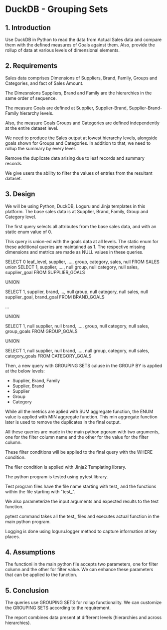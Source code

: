 # DuckDB - Grouping Sets

## 1. Introduction
Use DuckDB in Python to read the data from Actual Sales data and compare them with the defined measures of Goals against them. Also, provide the rollup of data at various levels of dimensional elements.

## 2. Requirements

Sales data comprises Dimensions of Suppliers, Brand, Family, Groups and Categories, and fact of Sales Amount.

The Dimesnsions Suppliers, Brand and Family are the hierarchies in the same order of sequence.

The measure Goals are defined at Supplier, Supplier-Brand, Supplier-Brand-Family hierarchy levels.

Also, the measure Goals Groups and Categories are defined independently at the entire dataset level.

We need to produce the Sales output at lowest hierarchy levels, alongside goals shown for Groups and Categories. In addition to that, we need to rollup the summary by every level.

Remove the duplicate data arising due to leaf records and summary records.

We give users the ability to filter the values of entries from the resultant dataset.

## 3. Design

We will be using Python, DuckDB, Loguru and Jinja templates in this platform. The base sales data is at Supplier, Brand, Family, Group and Category level.

The first query selects all attributes from the base sales data, and with an static enum value of 0. 

This query is union-ed with the goals data at all levels. The static enum for these additional queries are maintained as 1. The respective missing dimensions and metrics are made as NULL values in these queries.

SELECT 0 leaf_level, supplier, ...., group, category, sales, null <each goal> FROM SALES
union
SELECT 1, supplier, ...., null group, null category, null sales, supplier_goal FROM SUPPLIER_GOALS

UNION

SELECT 1, supplier, brand, ..., null group, null category, null sales, null supplier_goal, brand_goal FROM BRAND_GOALS

...

UNION

SELECT 1, null supplier, null brand, ...., group, null category, null sales, group_goals FROM GROUP_GOALS

UNION

SELECT 1, null supplier, null brand, ...., null group, category, null sales, category_goals FROM CATEGORY_GOALS

Then, a new query with GROUPING SETS caluse in the GROUP BY is applied at the below levels:

-  Supplier, Brand, Family
-  Supplier, Brand
-  Supplier
-  Group
-  Category

While all the metrics are aplied with SUM aggregate function, the ENUM value is applied with MIN aggregate function. This min aggregate function later is used to remove the duplicates in the final output. 

All these queries are made in the main python pgoram with two arguments, one for the filter column name and the other for the value for the filter column.

These filter conditions will be applied to the final query with the WHERE condition.

The filer condition is applied with Jinja2 Templating library.

The python program is tested using pytest library.

Test program files have the file name starting with test_ and the functions within the file starting with "test_".

We also parameterize the input arguments and expected results to the test function.

pytest command takes all the test_ files and executes actual function in the main python program.

Logging is done using loguru.logger method to capture information at key places.

## 4. Assumptions
The functioni in the main python file accepts two parameters, one for filter column and the other for filter value. We can enhance these parameters that can be applied to the function.

## 5. Conclusion
The queries use GROUPING SETS for rollup functionality. We can customize the GROUPING SETS according to the requirement.

The report combines data present at different levels (hierarchies and across hierarchies).

